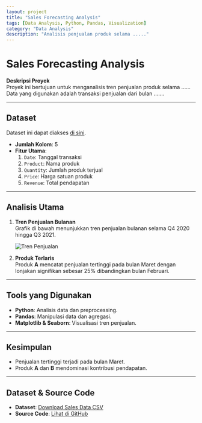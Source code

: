 ```yaml
---
layout: project
title: "Sales Forecasting Analysis"
tags: [Data Analysis, Python, Pandas, Visualization]
category: "Data Analysis"
description: "Analisis penjualan produk selama ....."
---
```


# Sales Forecasting Analysis

**Deskripsi Proyek**  
Proyek ini bertujuan untuk menganalisis tren penjualan produk selama ......  
Data yang digunakan adalah transaksi penjualan dari bulan .......

---

## Dataset  
Dataset ini dapat diakses [di sini](../../assets/data/sales-data.csv).

- **Jumlah Kolom**: 5  
- **Fitur Utama**:  
   1. `Date`: Tanggal transaksi  
   2. `Product`: Nama produk  
   3. `Quantity`: Jumlah produk terjual  
   4. `Price`: Harga satuan produk  
   5. `Revenue`: Total pendapatan  

---

## Analisis Utama  

1. **Tren Penjualan Bulanan**  
   Grafik di bawah menunjukkan tren penjualan bulanan selama Q4 2020 hingga Q3 2021.

   ![Tren Penjualan](../../assets/images/sales-trends.png)

2. **Produk Terlaris**  
   Produk **A** mencatat penjualan tertinggi pada bulan Maret dengan lonjakan signifikan sebesar 25% dibandingkan bulan Februari.

---

## Tools yang Digunakan  
- **Python**: Analisis data dan preprocessing.  
- **Pandas**: Manipulasi data dan agregasi.  
- **Matplotlib & Seaborn**: Visualisasi tren penjualan.

---

## Kesimpulan  
- Penjualan tertinggi terjadi pada bulan Maret.  
- Produk **A** dan **B** mendominasi kontribusi pendapatan.

---

## Dataset & Source Code  
- **Dataset**: [Download Sales Data CSV](../../assets/data/sales-data.csv)  
- **Source Code**: [Lihat di GitHub](https://github.com/hanif-dev/repository-name)
